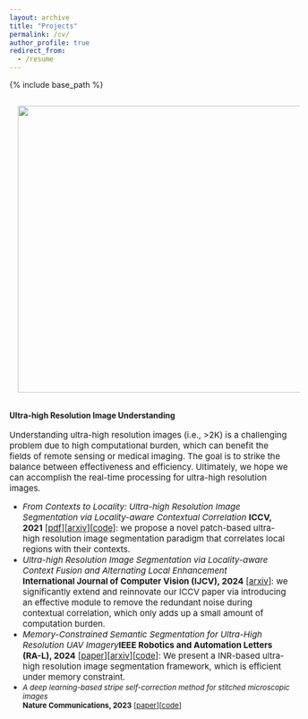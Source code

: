 ```yaml
---
layout: archive
title: "Projects"
permalink: /cv/
author_profile: true
redirect_from:
  - /resume
---
```


{% include base_path %}
<!-- <img src='/images/zhu_aaai23_UDA.png' width="100" style="float: left; margin: 15px"> -->
<img src="https://csip.fzu.edu.cn/wp-content/uploads/2021/09/iccv21.png" width="512" style="float: center; margin: 15px"><br /><br />
**Ultra-high Resolution Image Understanding** <br /><br />
<span style="font-size:15px;">Understanding ultra-high resolution images (i.e., >2K) is a challenging problem due to high computational burden, which can benefit the fields of remote sensing or medical imaging. The goal is to strike the balance between effectiveness and efficiency. Ultimately, we hope we can accomplish the real-time processing for ultra-high resolution images.</span><br>
* <span style="font-size:15px;">*From Contexts to Locality: Ultra-high Resolution Image Segmentation via Locality-aware Contextual Correlation* **ICCV, 2021** [[pdf](https://openaccess.thecvf.com/content/ICCV2021/papers/Li_From_Contexts_to_Locality_Ultra-High_Resolution_Image_Segmentation_via_Locality-Aware_ICCV_2021_paper.pdf)][[arxiv](https://arxiv.org/abs/2109.02580)][[code](https://github.com/liqiokkk/FCtL)]: we propose a novel patch-based ultra-high resolution image segmentation paradigm that correlates local regions with their contexts.</span>
* <span style="font-size:15px;">*Ultra-high Resolution Image Segmentation via Locality-aware Context Fusion and Alternating Local Enhancement*<br>**International Journal of Computer Vision (IJCV), 2024** [[arxiv](https://arxiv.org/abs/2109.02580)]: we significantly extend and reinnovate our ICCV paper via introducing an effective module to remove the redundant noise during contextual correlation, which only adds up a small amount of computation burden.</span>
* <span style="font-size:15px;">*Memory-Constrained Semantic Segmentation for Ultra-High Resolution UAV Imagery***IEEE Robotics and Automation Letters (RA-L), 2024** [[paper](https://ieeexplore.ieee.org/document/10380673)][[arxiv](https://arxiv.org/abs/2310.04721)][[code](https://github.com/liqiokkk/SGHRQ)]: We present a INR-based ultra-high resolution image segmentation framework, which is efficient under memory constraint. </span>
* <span style="font-size:13px;">*A deep learning-based stripe self-correction method for stitched microscopic images*<br>**Nature Communications, 2023** [[paper](https://www.nature.com/articles/s41467-023-41165-1)][[code](https://github.com/lxxcontinue/SSCOR)]</span>
